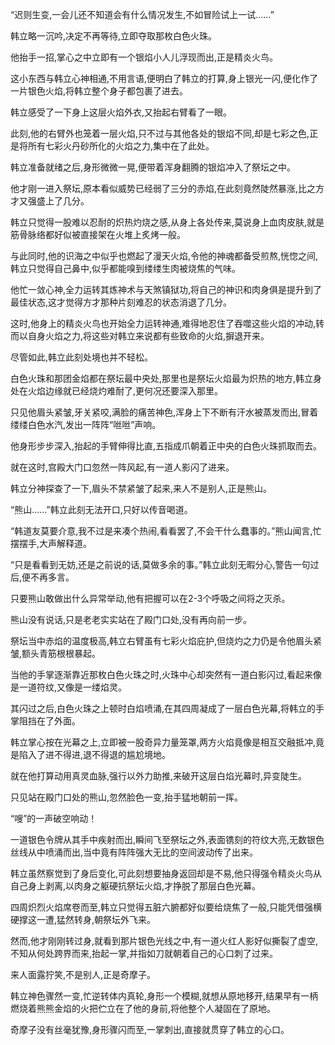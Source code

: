 
“迟则生变,一会儿还不知道会有什么情况发生,不如冒险试上一试……”

韩立略一沉吟,决定不再等待,立即夺取那枚白色火珠。

他抬手一招,掌心之中立即有一个银焰小人儿浮现而出,正是精炎火鸟。

这小东西与韩立心神相通,不用言语,便明白了韩立的打算,身上银光一闪,便化作了一片银色火焰,将韩立整个身子都包裹了进去。

韩立感受了一下身上这层火焰外衣,又抬起右臂看了一眼。

此刻,他的右臂外也笼着一层火焰,只不过与其他各处的银焰不同,却是七彩之色,正是将所有七彩火丹砂所化的火焰之力,集中在了此处。

韩立准备就绪之后,身形微微一晃,便带着浑身翻腾的银焰冲入了祭坛之中。

他才刚一进入祭坛,原本看似威势已经弱了三分的赤焰,在此刻竟然陡然暴涨,比之方才又强盛上了几分。

韩立只觉得一股难以忍耐的炽热灼烧之感,从身上各处传来,莫说身上血肉皮肤,就是筋骨脉络都好似被直接架在火堆上炙烤一般。

与此同时,他的识海之中似乎也燃起了漫天火焰,令他的神魂都备受煎熬,恍惚之间,韩立只觉得自己鼻中,似乎都能嗅到缕缕生肉被烧焦的气味。

他忙一敛心神,全力运转其炼神术与天煞镇狱功,将自己的神识和肉身俱是提升到了最佳状态,这才觉得方才那种片刻难忍的状态消退了几分。

这时,他身上的精炎火鸟也开始全力运转神通,难得地忍住了吞噬这些火焰的冲动,转而以自身火焰之力,将这些对韩立来说都有些致命的火焰,摒退开来。

尽管如此,韩立此刻处境也并不轻松。

白色火珠和那团金焰都在祭坛最中央处,那里也是祭坛火焰最为炽热的地方,韩立身处在火焰边缘就已经烧灼难耐了,更何况还要深入那里。

只见他眉头紧皱,牙关紧咬,满脸的痛苦神色,浑身上下不断有汗水被蒸发而出,冒着缕缕白色水汽,发出一阵阵“咝咝”声响。

他身形步步深入,抬起的手臂伸得比直,五指成爪朝着正中央的白色火珠抓取而去。

就在这时,宫殿大门口忽然一阵风起,有一道人影闪了进来。

韩立分神探查了一下,眉头不禁紧皱了起来,来人不是别人,正是熊山。

“熊山……”韩立此刻无法开口,只好以传音喝道。

“韩道友莫要介意,我不过是来凑个热闹,看看罢了,不会干什么蠢事的。”熊山闻言,忙摆摆手,大声解释道。

“只是看看到无妨,还是之前说的话,莫做多余的事。”韩立此刻无暇分心,警告一句过后,便不再多言。

只要熊山敢做出什么异常举动,他有把握可以在2-3个呼吸之间将之灭杀。

熊山没有说话,只是老老实实站在了殿门口处,没有再向前一步。

祭坛当中赤焰的温度极高,韩立右臂虽有七彩火焰庇护,但烧灼之力仍是令他眉头紧皱,额头青筋根根暴起。

当他的手掌逐渐靠近那枚白色火珠之时,火珠中心却突然有一道白影闪过,看起来像是一道符纹,又像是一缕焰灵。

其闪过之后,白色火珠之上顿时白焰喷涌,在其四周凝成了一层白色光幕,将韩立的手掌阻挡在了外面。

韩立掌心按在光幕之上,立即被一股奇异力量笼罩,两方火焰竟像是相互交融抵冲,竟是陷入了进不得进,退不得退的尴尬境地。

就在他打算动用真灵血脉,强行以外力助推,来破开这层白焰光幕时,异变陡生。

只见站在殿门口处的熊山,忽然脸色一变,抬手猛地朝前一挥。

“嗖”的一声破空响动！

一道银色令牌从其手中疾射而出,瞬间飞至祭坛之外,表面镌刻的符纹大亮,无数银色丝线从中喷涌而出,当中竟有阵阵强大无比的空间波动传了出来。

韩立虽然察觉到了身后变化,可此刻想要抽身返回却是不易,他只得强令精炎火鸟从自己身上剥离,以肉身之躯硬抗祭坛火焰,才挣脱了那层白色光幕。

四周炽烈火焰席卷而至,韩立只觉得五脏六腑都好似要给烧焦了一般,只能凭借强横硬撑这一遭,猛然转身,朝祭坛外飞来。

然而,他才刚刚转过身,就看到那片银色光线之中,有一道火红人影好似撕裂了虚空,不知从何处跨界而来,抬起一掌,并指如刀就朝着自己的心口刺了过来。

来人面露狞笑,不是别人,正是奇摩子。

韩立神色骤然一变,忙逆转体内真轮,身形一个模糊,就想从原地移开,结果早有一柄燃烧着熊熊金焰的火把伫立在了他的身前,将他整个人凝固在了原地。

奇摩子没有丝毫犹豫,身形骤闪而至,一掌刺出,直接就贯穿了韩立的心口。